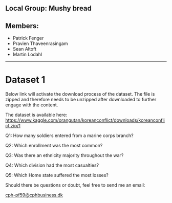 ## Local Group: Mushy bread

## Members:
 - Patrick Fenger
 - Pravien Thaveenrasingam
 - Sean Altoft
 - Martin Lodahl 
-----------------------------------------------------------------

# Dataset 1
Below link will activate the download process of the dataset. The file is zipped and therefore needs to be unzipped after downloaded to further engage with the content.

The dataset is available here: https://www.kaggle.com/orangutan/koreanconflict/downloads/koreanconflict.zip/1

Q1: How many soldiers entered from a marine corps branch?

Q2: Which enrollment was the most common?

Q3: Was there an ethnicity majority throughout the war?

Q4: Which division had the most casualties?

Q5: Which Home state suffered the most losses?

Should there be questions or doubt, feel free to send me an email:

cph-pf59@cphbusiness.dk